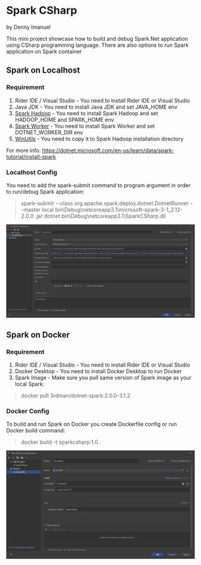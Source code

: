﻿# Spark CSharp
by Denny Imanuel

This mini project showcase how to build and debug Spark.Net application using CSharp programming language. 
There are also options to run Spark application on Spark container 

## Spark on Localhost

### Requirement

1. Rider IDE / Visual Studio - You need to install Rider IDE or Visual Studio
2. Java JDK - You need to install Java JDK and set JAVA_HOME env
3. [Spark Hadoop](https://archive.apache.org/dist/spark/spark-3.1.2/spark-3.1.2-bin-hadoop3.2.tgz) - You need to install Spark Hadoop and set HADOOP_HOME and SPARK_HOME env
4. [Spark Worker](https://github.com/dotnet/spark/releases/download/v2.0.0/Microsoft.Spark.Worker.netcoreapp3.1.win-x64-2.0.0.zip) - You need to install Spark Worker and set DOTNET_WORKER_DIR env
5. [WinUtils](https://github.com/steveloughran/winutils/raw/master/hadoop-2.7.1/bin/winutils.exe?WT.mc_id=dotnet-35129-website) - You need to copy it to Spark Hadoop installation directory
   
For more info: https://dotnet.microsoft.com/en-us/learn/data/spark-tutorial/install-spark

### Localhost Config

You need to add the spark-submit command to program argument in order to run/debug Spark application:

>spark-submit --class org.apache.spark.deploy.dotnet.DotnetRunner --master local bin\Debug\netcoreapp3.1\microsoft-spark-3-1_2.12-2.0.0 .jar dotnet bin\Debug\netcoreapp3.1\SparkCSharp.dll

![](jpg/config.jpg)

## Spark on Docker

### Requirement

1. Rider IDE / Visual Studio - You need to install Rider IDE or Visual Studio
2. Docker Desktop - You need to install Docker Desktop to run Docker
3. Spark Image - Make sure you pull same version of Spark image as your local Spark:
>docker pull 3rdman/dotnet-spark:2.0.0-3.1.2

### Docker Config

To build and run Spark on Docker you create Dockerfile config or run Docker build command:

>docker build -t sparkcsharp:1.0 .


![](jpg/docker.jpg)

    
    
    



